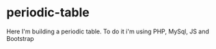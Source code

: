 # periodic-table
Here I'm building a periodic table. To do it i'm using PHP, MySql, JS and Bootstrap
